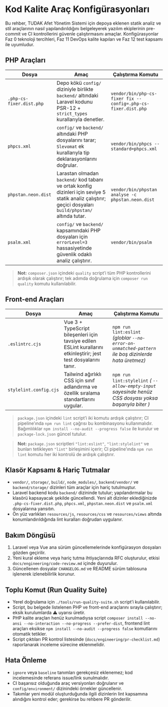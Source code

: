 # Kod Kalite Araç Konfigürasyonları

Bu rehber, TUDAK Afet Yönetim Sistemi için depoya eklenen statik analiz ve stil araçlarının nasıl yapılandırıldığını belgeleyerek
yazılım ekiplerinin pre-commit ve CI kontrollerini güvenle çalıştırmasını amaçlar. Konfigürasyonlar Faz 0 teknoloji tercihleri,
Faz 11 DevOps kalite kapıları ve Faz 12 test kapsamı ile uyumludur.

## PHP Araçları

| Dosya | Amaç | Çalıştırma Komutu |
| --- | --- | --- |
| `.php-cs-fixer.dist.php` | Depo kökü `config/` diziniyle birlikte `backend/` altındaki Laravel kodunu PSR-12 + `strict_types` kurallarıyla denetler. | `vendor/bin/php-cs-fixer fix --config=.php-cs-fixer.dist.php` |
| `phpcs.xml` | `config/` ve `backend/` altındaki PHP dosyalarını tarar; `Slevomat` ek kurallarıyla tip deklarasyonlarını doğrular. | `vendor/bin/phpcs --standard=phpcs.xml` |
| `phpstan.neon.dist` | Larastan olmadan `backend/` kod tabanı ve ortak konfig dizinleri için seviye 5 statik analiz çalıştırır; geçici dosyaları `build/phpstan/` altında tutar. | `vendor/bin/phpstan analyse -c phpstan.neon.dist` |
| `psalm.xml` | `config/` ve `backend/` kapsamındaki PHP dosyaları için `errorLevel=3` hassasiyetinde güvenlik odaklı analiz çalıştırır. | `vendor/bin/psalm` |

> **Not:** `composer.json` içindeki `quality` script’i tüm PHP kontrollerini ardışık olarak çalıştırır; tek adımda doğrulama için `composer run quality` komutu kullanılabilir.

## Front-end Araçları

| Dosya | Amaç | Çalıştırma Komutu |
| --- | --- | --- |
| `.eslintrc.cjs` | Vue 3 + TypeScript bileşenleri için tavsiye edilen ESLint kurallarını etkinleştirir; jest test dosyalarını tanır. | `npm run lint:eslint` *(globlar `--no-error-on-unmatched-pattern` ile boş dizinlerde hata üretmez)* |
| `stylelint.config.cjs` | Tailwind ağırlıklı CSS için sınıf adlandırma ve özellik sıralama standartlarını uygular. | `npm run lint:stylelint` *( `--allow-empty-input` sayesinde henüz CSS dosyası yoksa başarıyla biter )* |

> `package.json` içindeki `lint` script’i iki komutu ardışık çalıştırır; CI pipeline’ında `npm run lint` çağrısı bu kombinasyonu kullanmalıdır. Bağımlılıklar `npm install --no-audit --progress false` ile kurulur ve `package-lock.json` güncel tutulur.

> **Not:** `package.json` scriptleri `"lint:eslint"`, `"lint:stylelint"` ve bunları tetikleyen `"lint"` birleşimini içerir; CI pipeline’ında `npm run lint`
> komutu her iki kontrolü de ardışık çalıştırır.

## Klasör Kapsamı & Hariç Tutmalar

- `vendor/`, `storage/`, `build/`, `node_modules/`, `backend/vendor/` ve `backend/storage/` dizinleri tüm araçlar için hariç tutulmuştur.
- Laravel backend kodu `backend/` dizininde tutulur; yapılandırmalar bu klasörü kapsayacak şekilde güncellendi. Yeni alt dizinler eklediğinizde `.php-cs-fixer.dist.php`, `phpcs.xml`, `phpstan.neon.dist` ve `psalm.xml` dosyalarına yansıtın.
- Ön yüz varlıkları `resources/js`, `resources/css` ve `resources/views` altında konumlandırıldığında lint kuralları doğrudan uygulanır.

## Bakım Döngüsü

1. Laravel veya Vue ana sürüm güncellemelerinde konfigürasyon dosyaları gözden geçirilir.
2. Yeni kural ekleme veya hariç tutma ihtiyaçlarında RFC oluşturulur, etkisi `docs/engineering/code-review.md` içinde duyurulur.
3. Güncellenen dosyalar `CHANGELOG.md` ve README sürüm tablosuna işlenerek izlenebilirlik korunur.

## Toplu Komut (Run Quality Suite)

- Yerel doğrulama için `./tools/run-quality-suite.sh` script’i kullanılabilir.
- Script, bu belgede listelenen PHP ve front-end araçlarını sırayla çalıştırır; eksik kurulumlarda ⚠️ uyarısı üretir.
- PHP kalite araçları henüz kurulmadıysa script `composer install --no-ansi --no-interaction --no-progress --prefer-dist`, frontend lint araçları eksikse `npm install --no-audit --progress false` komutlarını otomatik tetikler.
- Script çıktıları PR kontrol listesinde (`docs/engineering/pr-checklist.md`) raporlanarak inceleme sürecine eklenmelidir.

## Hata Önleme

- `ignore` veya `baseline` tanımları gerekçesiz eklenemez; kod incelemesinde referans issue/link sunulmalıdır.
- CI başarısız olduğunda araç versiyonları doğrulanır ve `config/environment/` dizinindeki örnekler güncellenir.
- Takımlar yeni modül oluşturduğunda ilgili dizinlerin lint kapsamına alındığını kontrol eder; gerekirse bu rehbere PR gönderilir.
